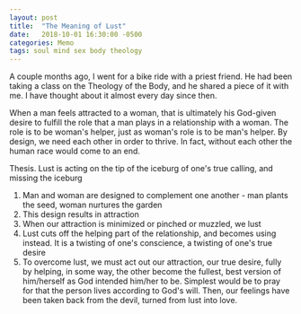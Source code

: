 ```yaml
---
layout: post
title:  "The Meaning of Lust"
date:   2018-10-01 16:30:00 -0500
categories: Memo
tags: soul mind sex body theology
---
```

A couple months ago, I went for a bike ride with a priest friend. He had been taking a class on the Theology of the Body, and he shared a piece of it with me. I have thought about it almost every day since then.

When a man feels attracted to a woman, that is ultimately his God-given desire to fulfill the role that a man plays in a relationship with a woman. The role is to be woman's helper, just as woman's role is to be man's helper. By design, we need each other in order to thrive. In fact, without each other the human race would come to an end.

Thesis. Lust is acting on the tip of the iceburg of one's true calling, and missing the iceburg
1. Man and woman are designed to complement one another - man plants the seed, woman nurtures the garden
2. This design results in attraction
3. When our attraction is minimized or pinched or muzzled, we lust
4. Lust cuts off the helping part of the relationship, and becomes using instead. It is a twisting of one's conscience, a twisting of one's true desire
5. To overcome lust, we must act out our attraction, our true desire, fully by helping, in some way, the other become the fullest, best version of him/herself as God intended him/her to be. Simplest would be to pray for that the person lives according to God's will. Then, our feelings have been taken back from the devil, turned from lust into love.